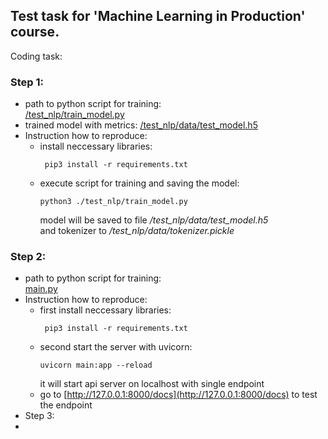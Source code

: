 ## Test task for 'Machine Learning in Production' course.

Coding task:
 ### Step 1:
   - path to python script for training:\
     [/test_nlp/train_model.py](https://github.com/oshi192/test_task_prjctr/blob/main/test_nlp/train_model.py)
   - trained model with metrics:
     [/test_nlp/data/test_model.h5]()
   - Instruction how to reproduce:
     - install neccessary libraries:
       ```antlrv4
        pip3 install -r requirements.txt
       ```
     - execute script for training and saving the model:
       ```antlrv4
       python3 ./test_nlp/train_model.py
       ```
       model will be saved to file _/test_nlp/data/test_model.h5_ \
       and tokenizer to _/test_nlp/data/tokenizer.pickle_
### Step 2:
   - path to python script for training: \
     [main.py](https://github.com/oshi192/test_task_prjctr/blob/main/main.py)
   - Instruction how to reproduce:
     - first install neccessary libraries:
       ```antlrv4
        pip3 install -r requirements.txt
       ```
     - second start the server with uvicorn:
       ```antlrv4
       uvicorn main:app --reload
       ```
       it will start api server on localhost with single endpoint
     - go to [http://127.0.0.1:8000/docs](http://127.0.0.1:8000/docs) to test the endpoint
  - Step 3:
   - 